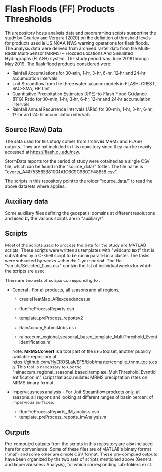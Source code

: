 # Flash Floods (FF) Products Thresholds

This repository hosts analysis data and programming scripts supporting the study by Gourley and Vergara (2020) on the definition of threshold levels for products used in US NOAA NWS warning operations for flash floods. The analysis data were derived from archived raster data from the Multi-Radar Multi-Sensor (MRMS) – Flooded Locations And Simulated Hydrographs (FLASH) system. The study period was June 2018 through May 2019. The flash flood products considered were:

* Rainfall Accumulations for 30-min, 1-hr, 3-hr, 6-hr, 12-hr and 24-hr accumulation intervals
* Unit Streamflow from the three water balance models in FLASH: CREST, SAC-SMA, HP Unit 
* Quantitative Precipitation Estimates (QPE)-to-Flash Flood Guidance (FFG) Ratio for 30-min, 1-hr, 3-hr, 6-hr, 12-hr and 24-hr accumulation intervals
* Rainfall Annual Recurrence Intervals (ARIs) for 30-min, 1-hr, 3-hr, 6-hr, 12-hr and 24-hr accumulation intervals

## Source (Raw) Data

The data used for this study comes from archived MRMS and FLASH outputs. They are not included in this repository since they can be readily accessed at https://flash.ou.edu/new.

StormData reports for the period of study were obtained as a single CSV file, which can be found in the "source_data/" folder. The file name is "events_A4875356EB81004A1C6C9C960CF48888.csv".

The scripts in this repository point to the folder "source_data/" to read the above datasets where applies.

## Auxiliary data

Some auxiliary files defining the geospatial domains at different resolutions and used by the various scripts are in "auxiliary/".

## Scripts

Most of the scripts used to process the data for the study are MATLAB scripts. These scripts were written as templates with "wildcard text" that is substituted by a C-Shell script to be run in parallel in a cluster. The tasks were subsetted by weeks within the 1-year period. The file "scripts/Selected_Days.csv" contain the list of individual weeks for which the scripts are used.

There are two sets of scripts corresponding to :

* General - For all products, all seasons and all regions.
  - createHeatMap_ARIexceedances.m 

  - RunPreProcessReports.csh
  - template_preProcess_reportsv2

  - RainAccum_SubmitJobs.csh
  - rainaccum_regional_seasonal_based_template_MultiThreshold_EventIdentification.m

  Note: **MRMSConvert** is a tool part of the EF5 toolset, another publicly available repository at https://github.com/HyDROSLab/EF5/blob/master/compile_trmm_tools.csh. This tool is necessary to use the "rainaccum_regional_seasonal_based_template_MultiThreshold_EventIdentification.m" script that accumulates MRMS precipitation rates on MRMS binary format.

* Imperviousness analysis - For Unit Streamflow products only, all seasons, all regions and looking at different ranges of basin percent of impervious surfaces.
  - RunPreProcessReports_IM_analysis.csh
  - template_preProcess_reports_imAnalysis.m 

## Outputs

Pre-computed outputs from the scripts in this repository are also included here for convenience. Some of these files are of MATLAB's binary format ('.mat') and some other are simple CSV format. These pre-compued outputs have been organized by the two sets of scripts mentioned above (General and Imperviousness Analysis), for which corresponding sub-folders exist.
